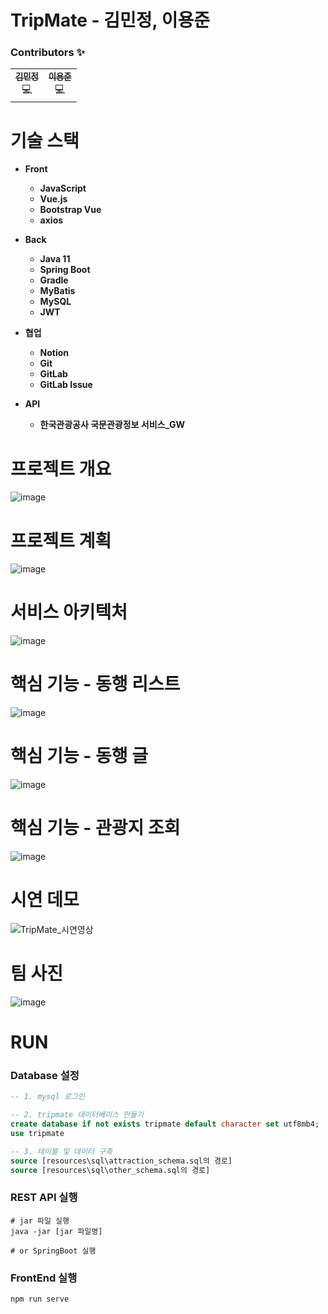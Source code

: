 # **TripMate - 김민정, 이용준**

### **Contributors ✨**

<div align="center">
<table>
  <tr>
    <td align="center"><a href="https://github.com/KimMinJeong05"><img src="https://github.com/KimMinJeong05.png?size=200" alt=""/><br /><sub><b>김민정</b></sub></a><br /><a>💻</a></td>
    <td align="center"><a href="https://github.com/jjuny0310"><img src="https://github.com/jjuny0310.png?size=200" alt=""/><br /><sub><b>이용준</b></sub></a><br /><a>💻</a></td>
  </tr>
</table>
</div>

# 기술 스택

- **Front**
  - **JavaScript**
  - **Vue.js**
  - **Bootstrap Vue**
  - **axios**
- **Back**

  - **Java 11**
  - **Spring Boot**
  - **Gradle**
  - **MyBatis**
  - **MySQL**
  - **JWT**

- **협업**

  - **Notion**
  - **Git**
  - **GitLab**
  - **GitLab Issue**

- **API**
  - **한국관광공사 국문관광정보 서비스\_GW**

# 프로젝트 개요

![image](/images/intro.PNG)

# 프로젝트 계획

![image](/images/plan.PNG)

# 서비스 아키텍처

![image](/images/architecture.PNG)

# 핵심 기능 - 동행 리스트

![image](/images/feature1.PNG)

# 핵심 기능 - 동행 글

![image](/images/feature2.PNG)

# 핵심 기능 - 관광지 조회

![image](/images/feature3.PNG)

# 시연 데모

![TripMate_시연영상](/images/demo.gif)

# 팀 사진

![image](images/team.png)

# RUN

### Database 설정

```sql
-- 1. mysql 로그인

-- 2. tripmate 데이터베이스 만들기
create database if not exists tripmate default character set utf8mb4;
use tripmate

-- 3. 테이블 및 데이터 구축
source [resources\sql\attraction_schema.sql의 경로]
source [resources\sql\other_schema.sql의 경로]
```

### REST API 실행

```
# jar 파일 실행
java -jar [jar 파일명]

# or SpringBoot 실행
```

### FrontEnd 실행

```bash
npm run serve
```

